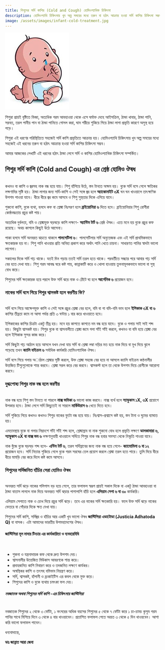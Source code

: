 ```yaml
---
title: শিশুদের সর্দি কাশির (Cold and Cough) হোমিওপ্যাথিক চিকিৎসা
description: হোমিওপ্যাথি চিকিৎসায় খুব অল্প সময়ের মধ্যে তরুন বা হঠাৎ আক্রান্ত হওয়া সর্দি কাশির চিকিৎসা সম্ভব।
image: /assets/images/infant-cold-treatment.jpg
---
```

![শিশুদের সর্দি কাশির হোমিওপ্যাথি চিকিৎসা](/assets/images/infant-cold-treatment.jpg)

শিশুরা প্রায়ই বৃষ্টিতে ভিজা, অত্যধিক গরম আবহাওয়া থেকে এসে ঘর্মাক্ত দেহে আইসক্রিম, ঠান্ডা খাবার, ঠান্ডা পানি, সরবত, তরল পানীয় পান বা ঠান্ডা পানিতে গোসল করা, ঘাম শরীরে শুকিয়ে গিয়ে ঠান্ডা লাগা প্রভৃতি কারণে অসুস্থ হয়ে পড়ে।

শিশুরা এই ধরণের পরিস্থিতিতে সহজেই সর্দি কাশি প্রভৃতিতে আক্রান্ত হয়। হোমিওপ্যাথি চিকিৎসায় খুব অল্প সময়ের মধ্যে সহজেই এই ধরনের তরুন বা হঠাৎ আক্রান্ত হওয়া সর্দি কাশির চিকিৎসা সম্ভব।

আমার আজকের লেখাটি এই ধরনের হঠাৎ ঠান্ডা লেগে সর্দি ও কাশির হোমিওপ্যাথিক চিকিৎসা সম্পর্কিত।

<h2>শিশুর সর্দি কাশি (Cold and Cough) এর শ্রেষ্ঠ হোমিও ঔষধ</h2>
<br>
কখনও বা কাশি ও জ্বরসহ নাক বন্ধ হয়ে যায়। শিশু হাঁপিয়ে উঠে, স্তন টানতে অক্ষম হয়। বুকে সর্দি বসে গেলে ক্ষতিকর লক্ষণাদির সৃষ্টি হয়। ঠান্ডা লাগার জন্য সর্দি-কাশি ও সেই সঙ্গে জ্বর হলে <strong>অ্যাকোনাইট ৩X</strong> ঘন ঘন খাওয়ালে তাৎক্ষণিক উপশম পাওয়া যাবে। ধীরে ধীরে জ্বর কমে আসবে ও শিশু সুস্থতার দিকে এগিয়ে যাবে।

শুকনো কাশি, বুকে ব্যথা, হলদে কফ বা শ্লেষ্মা নিঃসরণ হলে <strong>ব্রাইয়োনিয়া ৬</strong> দিতে হবে। ব্রাইয়োনিয়ার শিশু রোগীরা কোষ্ঠবদ্ধতায় প্রচুর কষ্ট পায়।

অত্যধিক দুর্বলতা, বমি ও শ্লেষ্মাযুক্ত ঘড়ঘড়ে কাশি লক্ষণে- <strong>অ্যান্টিম টার্ট ৬</strong> শ্রেষ্ঠ ঔষধ। এতে মনে হয় বুকে প্রচুর কফ রয়েছে। অথচ কাশলে কিছুই উঠে আসেনা।

পাকা হলদে সর্দি অনবরত ঝড়তে থাকলে <strong>পালসেটিলা ৬</strong>। পালসেটিলার সর্দি অনুত্তেজক এবং এই সর্দি প্রাথমিকভাবে ক্ষতকারক হয় না। শিশু পানি খাওয়ার প্রতি অনিহা প্রকাশ করে অর্থাৎ পানি খেতে চায়না। সাধারণত পানির স্বাদটা ভালো লাগেনা।

সকালের দিকে সর্দি গাঢ় থাকে। যতই দিন গড়ায় ততই সর্দি তরল হতে থাকে। পরবর্তীতে সন্ধ্যার পরে আবার গাঢ় সর্দি বের হতে দেখা যায়। শিশু গরম আবদ্ধ ঘরে কষ্ট পায়, কান্নাকাটি করে ও খোলা হাওয়ায় তুলনামূলকভাবে ভালো বা সুস্থ বোধ করে।

শিশুদের সর্দি ক্ষতকারক হয়ে পরলে উক্ত সর্দি ঝরে নাক ও ঠোঁটে ঘা হলে <strong>আর্সেনিক ৬</strong> প্রয়োজন হবে।

<h3>নাকের সর্দি বসে গিয়ে শিশুর শ্বাসকষ্ট হলে করণীয় কি?</h3>
<br>
সর্দি বসে গিয়ে আক্ষেপযুক্ত কাশি ও সেই সঙ্গে প্রচুর শ্লেষ্মা বের হলে, বমি বা গা বমি-বমি ভাব হলে <strong>ইপিকাক ৩X বা ৬</strong> কাশির তীব্রতা কমে না আসা পর্যন্ত প্রতি ৩ ঘন্টায় ১ বার করে খাওয়াতে হবে।

ইপিকাকের কাশির চিত্রটা একটু তীব্র হয়। মনে হয় কাশতে কাশতে দম বন্ধ হয়ে যাবে। বুকে ও গলায় সাই সাই শব্দ হয়। কিছুটা শ্বাসকষ্ট হয়। শিশুর বুকে বা শ্বাসনালীতে শ্লেষ্মা জমে গলা সাঁই সাঁই করলে, কখনও বা বমি হয়ে শ্লেষ্মা বের হলে ইপিকাক সুন্দর কাজ করে।

সর্দি কিছুটা গাঢ় আঠাল হয়ে আসলে যখন দেখা যায় সর্দি বা শ্লেষ্মা লম্বা দড়ির মত হয়ে নাক দিয়ে বা মুখ দিয়ে ঝুলে পড়েছে তখন <strong>ক্যালি বাইক্রম ৬</strong> সর্বাধিক কার্যকরি হোমিওপ্যাথিক ঔষধ।

সর্দি বসে গিয়ে গলায় অাঠাল শ্লেষ্মার সৃষ্টি করলে, উক্ত শ্লেষ্মা সহজে বের হয়ে না আসলে ক্যালি বাইক্রম কণ্ঠনালীর উত্তজিত টিস্যুগুলোকে শান্ত করবে। শ্লেষ্মা সরল করে বের করবে। শ্বাসকস্ট হলে তা থেকে উপশম দিয়ে রোগীকে আরোগ্য করবে।

<h3>দুগ্ধপোষ্য শিশুর নাক বন্ধ হলে করণীয়</h3>
<br>
নাক বন্ধ হয়ে শিশু স্তন টানতে না পারলে <strong>নাক্স ভমিকা ৬</strong> ভালো কাজ করবে। নাক্স ব্যর্থ হলে <strong>স্যাম্বুকাস ১X, ৩X</strong> প্রয়োগে উপকার হবে। ঠান্ডা লেগে সর্দি কিছুতেই না সারলে <strong>মার্কিউরাস ৬</strong> খেতে দিতে হবে।

সর্দি শুকিয়ে গিয়ে কখনও কখনও শিশুর নাকের ফুটো বন্ধ হয়ে যায়। নিঃশ্বাস-প্রশ্বাসে কষ্ট হয়, স্তন টানা ও ঘুমের ব্যাঘাত হয়।

এমতাবস্থায় বুকে বা গলার নিম্নাংশে সাঁই সাঁই শব্দ হলে, শ্লেষ্মাস্রাব বা নাক শুকনো বোধ হলে প্রভৃতি লক্ষণে <strong>ডালকামারা ৬, স্যাম্বুকাস ৩X বা নাক্স ভম ৬</strong> লক্ষণানুযায়ী খাওয়ালে সর্দিতে শিশুর নাক বন্ধ হবার সমস্যা থেকে নিস্কৃতি পাওয়া যাবে।

নাক বুঁজে বুকে ঘড়ঘড় শব্দ হলে- <strong>এন্টিম টার্ট ৬</strong>, তরল সর্দিস্রাবের জন্য নাক বন্ধ হয়ে গেলে- <strong>ক্যামোমিলা ৬ বা ১২</strong> প্রয়োজন হবে। সর্দি নিতান্ত শুকিয়ে গেলে বুকে গরম সরষের তেল প্রয়োগ করলে শ্লেষ্মা তরল হতে পারে। তুলি দিয়ে ধীরে ধীরে মামড়ি বের করে দিলে কষ্ট কমে আসবে।

<h3>শিশুদের সর্দিজনিত হাঁচির সেরা হোমিও ঔষধ</h3>
<br>
অনবরত সর্দি ঝড়ে নাকের পলিপাস বড় হয়ে গেলে, তার ফলাফল স্বরূপ প্রায়ই সকাল দিকে বা একটু ঠান্ডা আবহাওয়া বা ঠান্ডা বাতাস লাগলে নাক দিয়ে অনবরত সর্দি ঝড়ার পাশাপাশি হাঁচি হলে <strong>এলিয়াম সেপা ৬ বা ৩০</strong> কার্যকরি।

এলিয়াম সেপাতে নাক ও চোখ দিয়ে প্রচুর সর্দি ঝড়ে। তবে এর নাকের সর্দি ক্ষতকারি হয়। ফলে উক্ত সর্দি ঝড়ে নাকের ভেতরে বা গোঁড়ার দিকে ক্ষত দেখা যায়।

শিশুদের সর্দি কাশি, সর্দিজ্বর ও হাঁচির আর একটি খুব ভালো ঔষধ <strong>জাস্টিসিয়া এডাটোডা (Justicia Adhatoda Q)</strong> বা বাসক। এটা আমাদের ভারতীয় উপমহাদেশের ঔষধ।

<h4>জাস্টিসিয়া মূল মাদার টিংচার এর কার্যকারিতা ও ব্যবহারবিধি</h4>
<br>
<ul>
	<li>শুকনা ও যন্ত্রনাদায়ক কফ থেকে দ্রুত উপশম দেয়।</li>
	<li>শ্বাসনালীর উত্তেজিত মিউকাস আবরণকে শান্ত করে।</li>
	<li>প্রদাহজনিত কাশি নিবারণ করে ও তদজনিত লক্ষণে কার্যকর।</li>
	<li>অস্বস্থিকর কাশি ও তৎসহ বমিভাব নিয়ন্ত্রণ করে।</li>
	<li>সর্দি, শ্বাসকষ্ট, হাঁপানী ও ব্রংকাইটিস এর কবল থেকে মুক্ত করে।</li>
	<li>শিশুদের কাশি ও বুকে ব্যথায় চমৎকা ফল দেয়।</li>
</ul>

<h5>নবজাতক অথবা শিশুদের সর্দি কাশি -এর চিকিৎসায় জাস্টিসিয়া</h5>
<br>
নবজাতক শিশুদের ২ থেকে ৩ ফোঁটা, ১ বৎসরের অধিক বয়সের শিশুদের ৫ থেকে ৭ ফোঁটা করে ১ চা-চামচ কুসুম গরম পানির সাথে মিশিয়ে দিনে ৩ থেকে ৪ বার খাওয়াবেন। প্রতাশিত ফলাফল পেতে অন্তত ৩ থেকে ৫ দিন খাওয়বেন। আশা করি ভালো ফলাফল পাবেন।

ধন্যবাদান্তে,

<strong>ডাঃ জান্নাত আরা জেবা</strong>
